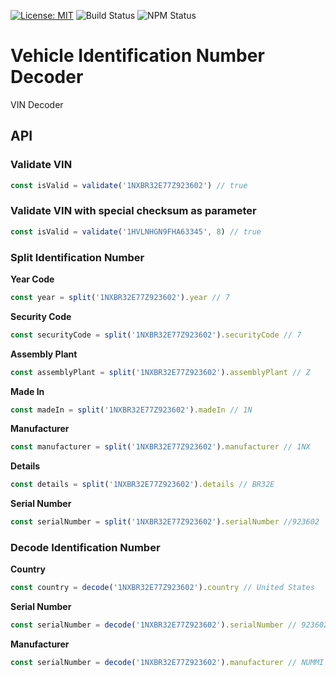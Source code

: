 [![License: MIT](https://img.shields.io/badge/License-MIT-yellow.svg)](https://opensource.org/licenses/MIT)
![Build Status](https://github.com/frankely/vin-decoder/actions/workflows/node.js.yml/badge.svg)
![NPM Status](https://github.com/frankely/vin-decoder/actions/workflows/npm-publish.yml/badge.svg)

# Vehicle Identification Number Decoder
VIN Decoder

## API

### Validate VIN

```javascript
const isValid = validate('1NXBR32E77Z923602') // true
```
### Validate VIN with special checksum as parameter

```javascript
const isValid = validate('1HVLNHGN9FHA63345', 8) // true
```

### Split Identification Number

**Year Code**
```javascript
const year = split('1NXBR32E77Z923602').year // 7
```

**Security Code**
```javascript
const securityCode = split('1NXBR32E77Z923602').securityCode // 7
```

**Assembly Plant**
```javascript
const assemblyPlant = split('1NXBR32E77Z923602').assemblyPlant // Z
```

**Made In**
```javascript
const madeIn = split('1NXBR32E77Z923602').madeIn // 1N
```

**Manufacturer**
```javascript
const manufacturer = split('1NXBR32E77Z923602').manufacturer // 1NX
```

**Details**
```javascript
const details = split('1NXBR32E77Z923602').details // BR32E
```

**Serial Number**
```javascript
const serialNumber = split('1NXBR32E77Z923602').serialNumber //923602
```

### Decode Identification Number

**Country**
```javascript
const country = decode('1NXBR32E77Z923602').country // United States
```

**Serial Number**
```javascript
const serialNumber = decode('1NXBR32E77Z923602').serialNumber // 923602
```

**Manufacturer**
```javascript
const serialNumber = decode('1NXBR32E77Z923602').manufacturer // NUMMI USA
```
